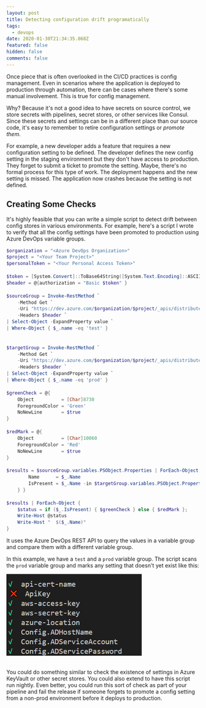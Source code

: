 ```yaml
---
layout: post
title: Detecting configuration drift programatically
tags:
  - devops
date: 2020-01-30T21:34:35.868Z
featured: false
hidden: false
comments: false
---
```

Once piece that is often overlooked in the CI/CD practices is config management. Even in scenarios where the application is deployed to production through automation, there can be cases where there's some manual involvement. This is true for config management.

<!--more-->

Why? Because it's not a good idea to have secrets on source control, we store secrets with pipelines, secret stores, or other services like Consul. Since these secrets and settings can be in a different place than our source code, it's easy to remember to retire configuration settings or *promote them.*

For example, a new developer adds a feature that requires a new configuration setting to be defined. The developer defines the new config setting in the staging environment but they don't have access to production. They forget to submit a ticket to promote the setting. Maybe, there's no formal process for this type of work. The deployment happens and the new setting is missed. The application now crashes because the setting is not defined.

## Creating Some Checks

It's highly feasible that you can write a simple script to detect drift between config stores in various environments. For example, here's a script I wrote to verify that all the config settings have been promoted to production using Azure DevOps variable groups. 

```powershell
$organization = "<Azure DevOps Organization>"
$project = "<Your Team Project>"
$personalToken = "<Your Personal Access Token>"

$token = [System.Convert]::ToBase64String([System.Text.Encoding]::ASCII.GetBytes(":$($personalToken)"))
$header = @{authorization = "Basic $token" }

$sourceGroup = Invoke-RestMethod `
    -Method Get `
    -Uri "https://dev.azure.com/$organization/$project/_apis/distributedtask/variablegroups?api-version=5.0-preview.1" `
    -Headers $header `
| Select-Object -ExpandProperty value `
| Where-Object { $_.name -eq 'test' }


$targetGroup = Invoke-RestMethod `
    -Method Get `
    -Uri "https://dev.azure.com/$organization/$project/_apis/distributedtask/variablegroups?api-version=5.0-preview.1" `
    -Headers $header `
| Select-Object -ExpandProperty value `
| Where-Object { $_.name -eq 'prod' } 

$greenCheck = @{
    Object          = [Char]8730
    ForegroundColor = 'Green'
    NoNewLine       = $true
}

$redMark = @{
    Object          = [Char]10060
    ForegroundColor = 'Red'
    NoNewLine       = $true
}

$results = $sourceGroup.variables.PSObject.Properties | ForEach-Object { [PSCustomObject]@{
        Name      = $_.Name
        IsPresent = $_.Name -in $targetGroup.variables.PSObject.Properties.Name
    } }

$results | ForEach-Object { 
    $status = if ($_.IsPresent) { $greenCheck } else { $redMark };
    Write-Host @status
    Write-Host "  $($_.Name)"
}
```

It uses the Azure DevOps REST API to query the values in a variable group and compare them with a different variable group. 

In this example, we have a `test` and a `prod` variable group.  The script scans the `prod` variable group and marks any setting that doesn't yet exist like this: 

![Azure DevOps Variable Group Config Drift Example](/assets/uploads/variable_group_drift.png "Azure DevOps Variable Group Config Drift Example")

\
You could do something similar to check the existence of settings in Azure KeyVault or other secret stores. You could also extend to have this script run nightly. Even better, you could run this sort of check as part of your pipeline and fail the release if someone forgets to promote a config setting from a non-prod environment before it deploys to production.
